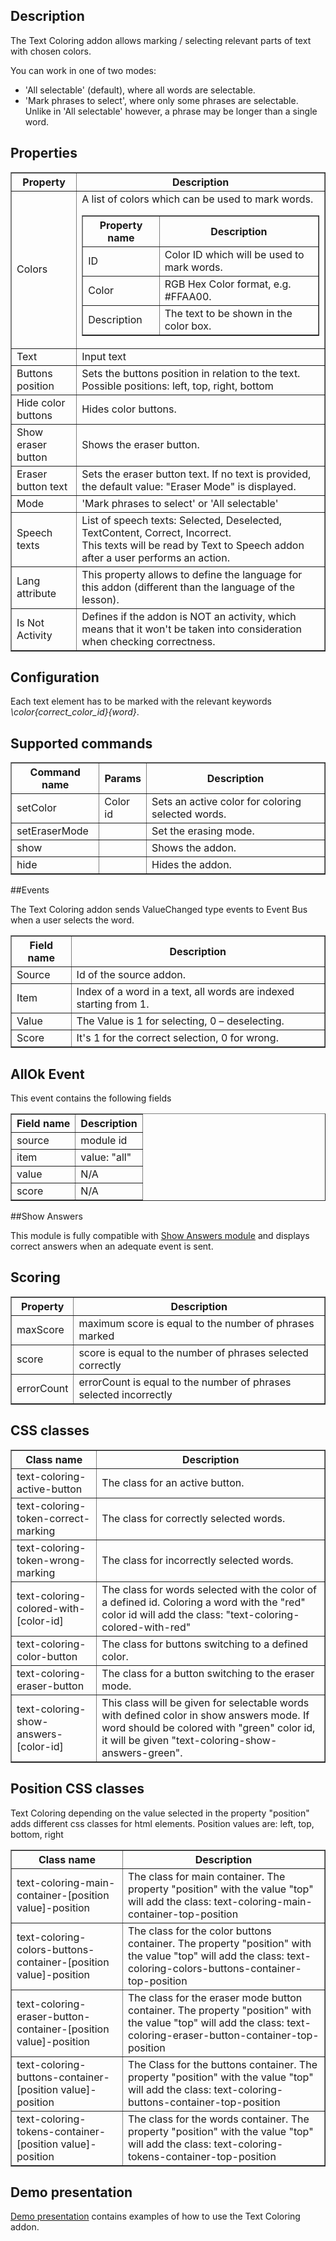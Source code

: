 ## Description
The Text Coloring addon allows marking / selecting relevant parts of text with chosen colors.

You can work in one of two modes:
<ul>
<li>'All selectable' (default), where all words are selectable. </li>
<li>'Mark phrases to select', where only some phrases are selectable. Unlike in 'All selectable' however, a phrase may be longer than a single word.</li>
</ul>

## Properties
<table border='1'>
    <tr>
        <th>Property</th>
        <th>Description</th>
    </tr>
    <tr>
        <td>Colors</td>
        <td>A list of colors which can be used to mark words.</br>
			<table border='1'>
				<tr>
					<th>Property name</th>
					<th>Description</th>
				</tr>
                <tr>
                    <td>ID</td>
                    <td>Color ID which will be used to mark words.</td>
                </tr>
				<tr>
					<td>Color</td>
					<td>RGB Hex Color format, e.g. #FFAA00.</td>
				</tr>
				<tr>
					<td>Description</td>
					<td>The text to be shown in the color box.</td>
				</tr>
		</table>
		</td>
    </tr>
    <tr>
        <td>Text</td>
        <td>Input text</td>
    </tr>
    <tr>
        <td>Buttons position</td>
        <td>Sets the buttons position in relation to the text. Possible positions: left, top, right, bottom</td>
    </tr>
    <tr>
        <td>Hide color buttons</td>
        <td>Hides color buttons.</td>
    </tr>
    <tr>
        <td>Show eraser button</td>
        <td>Shows the eraser button.</td>
    </tr>
    <tr>
        <td>Eraser button text</td>
        <td>Sets the eraser button text. If no text is provided, the default value: "Eraser Mode" is displayed.</td>
    </tr>
    <tr>
        <td>Mode</td>
        <td>'Mark phrases to select' or 'All selectable'</td>
    </tr>
    <tr>
        <td>Speech texts</td>
        <td>List of speech texts: Selected, Deselected, TextContent, Correct, Incorrect. <br />
            This texts will be read by Text to Speech addon after a user performs an action.</td> 
    </tr>
    <tr>
        <td>Lang attribute</td>
        <td>This property allows to define the language for this addon (different than the language of the lesson).</td> 
    </tr>
    <tr>
        <td>Is Not Activity</td>
        <td>Defines if the addon is NOT an activity, which means that it won't be taken into consideration when checking correctness.</td>
    </tr>
</table>

## Configuration

Each text element has to be marked with the relevant keywords <i>\\color{correct_color_id}{word}</i>.

## Supported commands

<table border='1'>
<tbody>
    <tr>
        <th>Command name</th>
        <th>Params</th>
        <th>Description</th>
    </tr>
    <tr>
        <td>setColor</td>
        <td>Color id</td>
        <td>Sets an active color for coloring selected words.</td>
    </tr>
    <tr>
        <td>setEraserMode</td>
        <td></td>
        <td>Set the erasing mode.</td>
    </tr>
    <tr>
        <td>show</td>
        <td></td>
        <td>Shows the addon.</td>
    </tr>
    <tr>
        <td>hide</td>
        <td></td>
        <td>Hides the addon.</td>
    </tr>
</tbody>
</table>

##Events

The Text Coloring addon sends ValueChanged type events to Event Bus when a user selects the word.

<table border='1'>
    <tr>
        <th>Field name</th>
        <th>Description</th>
    </tr>
    <tr>
        <td>Source</td>
        <td>Id of the source addon.</td>
    </tr>
    <tr>
        <td>Item</td>
        <td>Index of a word in a text, all words are indexed starting from 1.</td>
    </tr>
    <tr>
        <td>Value</td>
        <td>
           The Value is 1 for selecting, 0 – deselecting.
        </td>
    </tr>
    <tr>
        <td>Score</td>
        <td>
           It's 1 for the correct selection, 0 for wrong.
        </td>
    </tr>
</table>

## AllOk Event
This event contains the following fields
<table border='1'>
<tbody>
    <tr>
        <th>Field name</th>
        <th>Description</th>
    </tr>
    <tr>
        <td>source</td>
        <td>module id</td>
    </tr>
    <tr>
        <td>item</td>
        <td>value: "all"</td>
    </tr>
    <tr>
        <td>value</td>
        <td>N/A</td>
    </tr>
    <tr>
        <td>score</td>
        <td>N/A</td>
    </tr>
</tbody>
</table>

##Show Answers

This module is fully compatible with [Show Answers module](/doc/page/Show-Answers "Show Answers module") and displays correct answers when an adequate event is sent.

## Scoring
<table border='1'>
    <tr>
        <th>Property</th>
        <th>Description</th>
    </tr>
    <tr>
        <td>maxScore</td>
        <td>maximum score is equal to the number of phrases marked</td>
    </tr>
    <tr>
        <td>score</td>
        <td>score is equal to the number of phrases selected correctly</td>
    </tr>
    <tr>
        <td>errorCount</td>
        <td>errorCount is equal to the number of phrases selected incorrectly</td>
    </tr>
</table>

## CSS classes

<table border='1'>
    <tr>
        <th>Class name</th>
        <th>Description</th>
    </tr>
    <tr>
        <td>text-coloring-active-button</td>
        <td>The class for an active button.</td>
    </tr>
    <tr>
        <td>text-coloring-token-correct-marking</td>
        <td>The class for correctly selected words.</td>
    </tr>
    <tr>
        <td>text-coloring-token-wrong-marking</td>
        <td>The class for incorrectly selected words.</td>
    </tr>
    <tr>
        <td>text-coloring-colored-with-[color-id]</td>
        <td>The class for words selected with the color of a defined id. Coloring a word with the "red" color id will add the class: "text-coloring-colored-with-red"</td>
    </tr>
    <tr>
        <td>text-coloring-color-button</td>
        <td>The class for buttons switching to a defined color.</td>
    </tr>
    <tr>
        <td>text-coloring-eraser-button</td>
        <td>The class for a button switching to the eraser mode.</td>
    </tr>
    <tr>
        <td>text-coloring-show-answers-[color-id]</td>
        <td>This class will be given for selectable words with defined color in show answers mode. If word should be colored with "green" color id, it will be given "text-coloring-show-answers-green".</td>
    </tr>
</table>

## Position CSS classes

Text Coloring depending on the value selected in the property "position" adds different css classes for html elements.
Position values are: left, top, bottom, right
<table border='1'>
    <tr>
        <th>Class name</th>
        <th>Description</th>
    </tr>
    <tr>
        <td>text-coloring-main-container-[position value]-position</td>
        <td>The class for main container. The property "position" with the value "top" will add the class: text-coloring-main-container-top-position</td>
    </tr>
    <tr>
        <td>text-coloring-colors-buttons-container-[position value]-position</td>
        <td>The class for the color buttons container. The property "position" with the value "top" will add the class: text-coloring-colors-buttons-container-top-position</td>
    </tr>
    <tr>
        <td>text-coloring-eraser-button-container-[position value]-position</td>
        <td>The class for the eraser mode button container. The property "position" with the value "top" will add the class: text-coloring-eraser-button-container-top-position</td>
    </tr>
    <tr>
        <td>text-coloring-buttons-container-[position value]-position</td>
        <td>The Class for the buttons container. The property "position" with the value "top" will add the class: text-coloring-buttons-container-top-position</td>
    </tr>
    <tr>
        <td>text-coloring-tokens-container-[position value]-position</td>
        <td>The class for the words container. The property "position" with the value "top" will add the class: text-coloring-tokens-container-top-position</td>
    </tr>
</table>

## Demo presentation
[Demo presentation](/embed/5501371197685760 "Demo presentation") contains examples of how to use the Text Coloring addon.
        